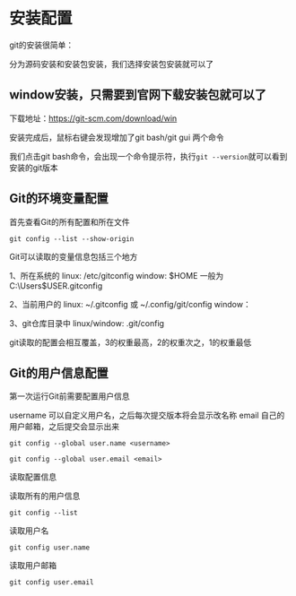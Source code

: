 # 安装配置

git的安装很简单：

分为源码安装和安装包安装，我们选择安装包安装就可以了

## window安装，只需要到官网下载安装包就可以了

下载地址：https://git-scm.com/download/win

安装完成后，鼠标右键会发现增加了git bash/git gui 两个命令

我们点击git bash命令，会出现一个命令提示符，执行`git --version`就可以看到安装的git版本

## Git的环境变量配置

首先查看Git的所有配置和所在文件

`git config --list --show-origin`

Git可以读取的变量信息包括三个地方

1、所在系统的
linux: /etc/gitconfig
window: $HOME  一般为C:\Users\$USER\.gitconfig

2、当前用户的
linux: ~/.gitconfig 或 ~/.config/git/config
window：

3、git仓库目录中 
linux/window:  .git/config

git读取的配置会相互覆盖，3的权重最高，2的权重次之，1的权重最低

## Git的用户信息配置

第一次运行Git前需要配置用户信息

username 可以自定义用户名，之后每次提交版本将会显示改名称
email 自己的用户邮箱，之后提交会显示出来

```
git config --global user.name <username>

git config --global user.email <email>
```

读取配置信息

读取所有的用户信息

```
git config --list

```

读取用户名
```
git config user.name
```

读取用户邮箱
```
git config user.email
```


